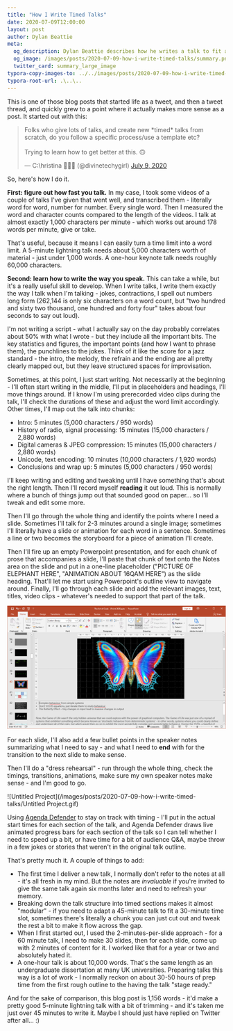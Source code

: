```yaml
---
title: "How I Write Timed Talks"
date: 2020-07-09T12:00:00
layout: post
author: Dylan Beattie
meta: 
  og_description: Dylan Beattie describes how he writes a talk to fit a specific time
  og_image: /images/posts/2020-07-09-how-i-write-timed-talks/summary.png
  twitter_card: summary_large_image
typora-copy-images-to: ../../images/posts/2020-07-09-how-i-write-timed-talks
typora-root-url: .\..\..
---
```


This is one of those blog posts that started life as a tweet, and then a tweet thread, and quickly grew to a point where it actually makes more sense as a post. It started out with this:

<blockquote class="twitter-tweet"><p lang="en" dir="ltr">Folks who give lots of talks, and create new *timed* talks from scratch, do you follow a specific process/use a template etc? <br><br>Trying to learn how to get better at this. 🙃</p>&mdash; C:\hristina 👩🏽‍💻 (@divinetechygirl) <a href="https://twitter.com/divinetechygirl/status/1281260967423283200?ref_src=twsrc%5Etfw">July 9, 2020</a></blockquote> <script async src="https://platform.twitter.com/widgets.js" charset="utf-8"></script>

So, here's how I do it.

**First: figure out how fast you talk.** In my case, I took some videos of a couple of talks I've given that went well, and transcribed them - literally word for word, number for number. Every single word. Then I measured the word and character counts compared to the length of the videos. I talk at almost exactly 1,000 characters per minute - which works out around 178 words per minute, give or take.

That's useful, because it means I can easily turn a time limit into a word limit. A 5-minute lightning talk needs about 5,000 characters worth of material - just under 1,000 words. A one-hour keynote talk needs roughly 60,000 characters.

**Second: learn how to write the way you speak.** This can take a while, but it's a really useful skill to develop. When I write talks, I write them exactly the way I talk when I'm talking - jokes, contractions, I spell out numbers long form (262,144 is only six characters on a word count, but "two hundred and sixty two thousand, one hundred and forty four" takes about four seconds to say out loud).

I'm not writing a script - what I actually say on the day probably correlates about 50% with what I wrote - but they include all the important bits. The key statistics and figures, the important points (and how I want to phrase them), the punchlines to the jokes. Think of it like the score for a jazz standard - the intro, the melody, the refrain and the ending are all pretty clearly mapped out, but they leave structured spaces for improvisation.

Sometimes, at this point, I just start writing. Not necessarily at the beginning - I'll often start writing in the middle, I'll put in placeholders and headings, I'll move things around. If I know I'm using prerecorded video clips during the talk, I'll check the durations of these and adjust the word limit accordingly. Other times, I'll map out the talk into chunks:

* Intro: 5 minutes (5,000 characters / 950 words)
* History of radio, signal processing: 15 minutes (15,000 characters / 2,880 words)
* Digital cameras & JPEG compression: 15 minutes (15,000 characters / 2,880 words)
* Unicode, text encoding: 10 minutes (10,000 characters /  1,920 words)
* Conclusions and wrap up: 5 minutes (5,000 characters / 950 words)

I'll keep writing and editing and tweaking until I have something that's about the right length. Then I'll record myself **reading** it out loud. This is normally where a bunch of things jump out that sounded good on paper... so I'll tweak and edit some more.

Then I'll go through the whole thing and identify the points where I need a slide. Sometimes I'll talk for 2-3 minutes around a single image; sometimes I'll literally have a slide or animation for each word in a sentence. Sometimes a line or two becomes the storyboard for a piece of animation I'll create.

Then I'll fire up an empty Powerpoint presentation, and for each chunk of prose that accompanies a slide, I'll paste that chunk of text onto the Notes area on the slide and put in a one-line placeholder ("PICTURE OF ELEPHANT HERE", "ANIMATION ABOUT 16QAM HERE") as the slide heading. That'll let me start using Powerpoint's outline view to navigate around. Finally, I'll go through each slide and add the relevant images, text, titles, video clips - whatever's needed to support that part of the talk.

![image-20200709180850917](/images/posts/2020-07-09-how-i-write-timed-talks/image-20200709180850917.png)

For each slide, I'll also add a few bullet points in the speaker notes summarizing what I need to say - and what I need to **end** with for the transition to the next slide to make sense. 

Then I'll do a "dress rehearsal" - run through the whole thing, check the timings, transitions, animations, make sure my own speaker notes make sense - and I'm good to go.

![Untitled Project](/images/posts/2020-07-09-how-i-write-timed-talks/Untitled Project.gif)

<figcaption>Using <a href="https://agendadefender.app/>AgendaDefender.app</a> to keep track of time during a talk</figcaption>

When I'm actually giving a talk, I'll use a tool I built called [Agenda Defender](https://agendadefender.app) to stay on track with timing - I'll put in the actual start times for each section of the talk, and Agenda Defender draws live animated progress bars for each section of the talk so I can tell whether I need to speed up a bit, or have time for a bit of audience Q&A, maybe throw in a few jokes or stories that weren't in the original talk outline.

That's pretty much it. A couple of things to add:

* The first time I deliver a new talk, I normally don't refer to the notes at all - it's all fresh in my mind. But the notes are *invaluable* if you're invited to give the same talk again six months later and need to refresh your memory.
* Breaking down the talk structure into timed sections makes it almost "modular" - if you need to adapt a 45-minute talk to fit a 30-minute time slot, sometimes there's literally a chunk you can just cut out and tweak the rest a bit to make it flow across the gap.
* When I first started out, I used the 2-minutes-per-slide approach - for a 60 minute talk, I need to make 30 slides, then for each slide, come up with 2 minutes of content for it. I worked like that for a year or two and absolutely hated it.
* A one-hour talk is about 10,000 words. That's the same length as an undergraduate dissertation at many UK universities. Preparing talks this way is a lot of work - I normally reckon on about 30-50 hours of prep time from the first rough outline to the having the talk "stage ready."

And for the sake of comparison, this blog post is 1,156 words - it'd make a pretty good 5-minute lightning talk with a bit of trimming - and it's taken me just over 45 minutes to write it. Maybe I should just have replied on Twitter after all... :)
